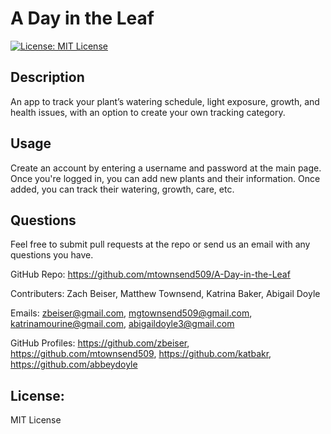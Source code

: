 # A Day in the Leaf

[![License: MIT License](https://img.shields.io/badge/License-MIT-yellow.svg)](https://opensource.org/licenses/MIT)

## Description

 An app to track your plant’s watering schedule, light exposure, growth, and health issues, with an option to create your own tracking category.

## Usage

Create an account by entering a username and password at the main page. Once you're logged in, you can add new plants and their information. Once added, you can track their watering, growth, care, etc.

## Questions

Feel free to submit pull requests at the repo or send us an email with any questions you have.

GitHub Repo: https://github.com/mtownsend509/A-Day-in-the-Leaf

Contributers: Zach Beiser, Matthew Townsend, Katrina Baker, Abigail Doyle

Emails: zbeiser@gmail.com, mgtownsend509@gmail.com, katrinamourine@gmail.com, abigaildoyle3@gmail.com

GitHub Profiles: https://github.com/zbeiser, https://github.com/mtownsend509, https://github.com/katbakr, https://github.com/abbeydoyle 

## License:
    
MIT License
    
